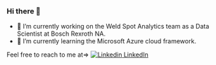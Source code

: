 ### Hi there 👋

<!--
**uzairak92/uzairak92** is a ✨ _special_ ✨ repository because its `README.md` (this file) appears on your GitHub profile.

Here are some ideas to get you started:

- 🔭 I’m currently working on the Weld Spot Analytics team as a Data Scientist at Bosch Rexroth NA. 
- 🌱 I’m currently learning the Microsoft Azure cloud framework.
- 👯 I’m looking to collaborate on ...
- 🤔 I’m looking for help with ...
- 💬 Ask me about ...
- 📫 How to reach me: ...
- 😄 Pronouns: ...
- ⚡ Fun fact: ...
-->

- 🔭 I’m currently working on the Weld Spot Analytics team as a Data Scientist at Bosch Rexroth NA. 
- 🌱 I’m currently learning the Microsoft Azure cloud framework.

Feel free to reach to me at=>
[![Linkedin](https://i.stack.imgur.com/gVE0j.png) LinkedIn](https://www.linkedin.com/in/uzair-a-khan/)


